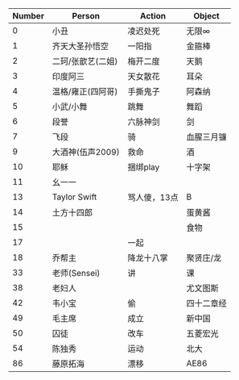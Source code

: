 | Number | Person | Action | Object |
| --- | --- | --- | --- |
| 0 | 小丑 | 凌迟处死 | 无限∞ |
| 1 | 齐天大圣孙悟空 | 一阳指 | 金箍棒 |
| 2 | 二珂/张歆艺(二姐) | 梅开二度 | 天鹅 |
| 3 | 印度阿三 | 天女散花 | 耳朵 |
| 4 | 温格/雍正(四阿哥) | 手撕鬼子 | 阿森纳 |
| 5 | 小武/小舞 | 跳舞 | 舞蹈 |
| 6 | 段誉 | 六脉神剑 | 剑 |
| 7 | 飞段 | 骑 | 血腥三月镰 |
| 9 | 大酒神(伍声2009) | 救命 | 酒 |
| 10 | 耶稣 | 捆绑play | 十字架 |
| 11 | 幺一一 | | |
| 13 | Taylor Swift | 骂人傻，13点 | B |
| 14 | 土方十四郎 | | 蛋黄酱 |
| 15 | | | 食物 |
| 17 | | 一起 | |
| 18 | 乔帮主 | 降龙十八掌 | 聚贤庄/龙 |
| 33 | 老师(Sensei) | 讲 | 课 |
| 38 | 老妇人 | | 尤文图斯 |
| 42 | 韦小宝 | 偷 | 四十二章经 |
| 49 | 毛主席 | 成立 | 新中国 |
| 50 | 囚徒 | 改车 | 五菱宏光 |
| 54 | 陈独秀 | 运动 | 北大 |
| 86 | 藤原拓海 | 漂移 | AE86 |
